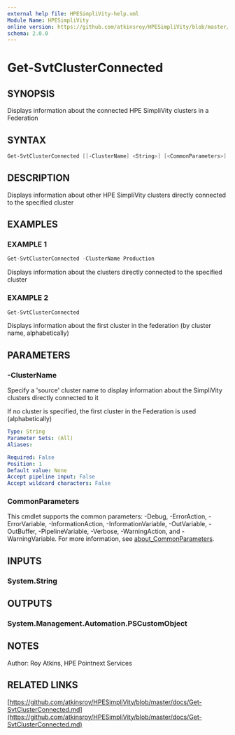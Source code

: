```yaml
---
external help file: HPESimpliVity-help.xml
Module Name: HPESimpliVity
online version: https://github.com/atkinsroy/HPESimpliVity/blob/master/docs/Get-SvtClusterConnected.md
schema: 2.0.0
---
```


# Get-SvtClusterConnected

## SYNOPSIS

Displays information about the connected HPE SimpliVity clusters in a Federation

## SYNTAX

```PowerShell
Get-SvtClusterConnected [[-ClusterName] <String>] [<CommonParameters>]
```

## DESCRIPTION

Displays information about other HPE SimpliVity clusters directly connected to the specified cluster

## EXAMPLES

### EXAMPLE 1

```PowerShell
Get-SvtClusterConnected -ClusterName Production
```

Displays information about the clusters directly connected to the specified cluster

### EXAMPLE 2

```PowerShell
Get-SvtClusterConnected
```

Displays information about the first cluster in the federation (by cluster name, alphabetically)

## PARAMETERS

### -ClusterName

Specify a 'source' cluster name to display information about the SimpliVity clusters directly connected to it

If no cluster is specified, the first cluster in the Federation is used (alphabetically)

```yaml
Type: String
Parameter Sets: (All)
Aliases:

Required: False
Position: 1
Default value: None
Accept pipeline input: False
Accept wildcard characters: False
```

### CommonParameters

This cmdlet supports the common parameters: -Debug, -ErrorAction, -ErrorVariable, -InformationAction, -InformationVariable, -OutVariable, -OutBuffer, -PipelineVariable, -Verbose, -WarningAction, and -WarningVariable. For more information, see [about_CommonParameters](http://go.microsoft.com/fwlink/?LinkID=113216).

## INPUTS

### System.String

## OUTPUTS

### System.Management.Automation.PSCustomObject

## NOTES

Author: Roy Atkins, HPE Pointnext Services

## RELATED LINKS

[https://github.com/atkinsroy/HPESimpliVity/blob/master/docs/Get-SvtClusterConnected.md](https://github.com/atkinsroy/HPESimpliVity/blob/master/docs/Get-SvtClusterConnected.md)
